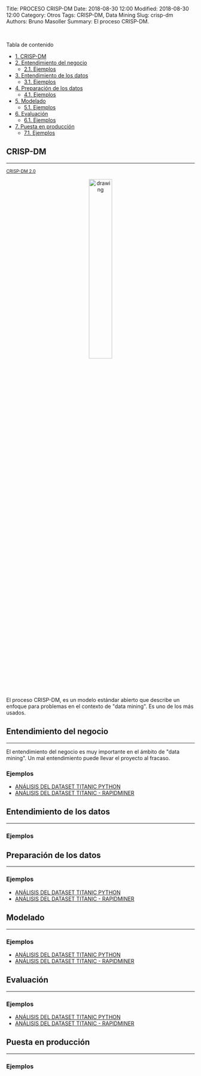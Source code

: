 Title: PROCESO CRISP-DM
Date: 2018-08-30 12:00
Modified: 2018-08-30 12:00
Category: Otros
Tags: CRISP-DM, Data Mining
Slug: crisp-dm
Authors: Bruno Masoller
Summary: El proceso CRISP-DM.

<br />
<div id="toc_container">
<p class="toc_title">Tabla de contenido</p>
<ul class="toc_list">
	<li><a href="#1-bullet">1. CRISP-DM</a></li>
	<li><a href="#2-bullet">2. Entendimiento del negocio</a>
		<ul>
			<li><a href="#2.1-bullet">2.1. Ejemplos</a></li>
		</ul>
	</li>
	<li><a href="#3-bullet">3. Entendimiento de los datos</a>
		<ul>
			<li><a href="#3.1-bullet">3.1. Ejemplos</a></li>
		</ul>
	</li>
	<li><a href="#4-bullet">4. Preparación de los datos</a>
		<ul>
			<li><a href="#4.1-bullet">4.1. Ejemplos</a></li>
		</ul>
	</li>
	<li><a href="#5-bullet">5. Modelado</a>
		<ul>
			<li><a href="#5.1-bullet">5.1. Ejemplos</a></li>
		</ul>
	</li>
	<li><a href="#6-bullet">6. Evaluación</a>
		<ul>
			<li><a href="#6.1-bullet">6.1. Ejemplos</a></li>
		</ul>
	</li>
	<li><a href="#7-bullet">7. Puesta en producción</a>
		<ul>
			<li><a href="#7.1-bullet">7.1. Ejemplos</a></li>
		</ul>
	</li>
</ul>
</div>

## CRISP-DM <a class="anchor" id="1-bullet"></a>
---
<small><a href="https://inseaddataanalytics.github.io/INSEADAnalytics/CRISP_DM.pdf">CRISP-DM 2.0</a></small>
<div style="text-align:center"><img src="{filename}/img/CRISP-DM_Process_Diagram.png" alt="drawing" width="35%" height="35%"/></div>

El proceso CRISP-DM, es un modelo estándar abierto que describe un enfoque para problemas en el contexto de "data mining". Es uno de los más usados. 

## Entendimiento del negocio <a class="anchor" id="2-bullet"></a>
---

El entendimiento del negocio es muy importante en el ámbito de "data mining". Un mal entendimiento puede llevar el proyecto al fracaso.

### Ejemplos <a class="anchor" id="2.1-bullet"></a>

- [ANÁLISIS DEL DATASET TITANIC PYTHON]({filename}/posts/jupyter-notebooks/2018/Titanic_dataset_analisis_python.ipynb#1-bullet)
- [ANÁLISIS DEL DATASET TITANIC - RAPIDMINER]({filename}/posts/rapidminer/2018/Titanic_dataset_analisis_rapidminer.md#1-bullet)

## Entendimiento de los datos <a class="anchor" id="3-bullet"></a>
---

### Ejemplos <a class="anchor" id="3.1-bullet"></a>

## Preparación de los datos <a class="anchor" id="4-bullet"></a>
---

### Ejemplos <a class="anchor" id="4.1-bullet"></a>

- [ANÁLISIS DEL DATASET TITANIC PYTHON]({filename}/posts/jupyter-notebooks/2018/Titanic_dataset_analisis_python.ipynb#2-bullet)
- [ANÁLISIS DEL DATASET TITANIC - RAPIDMINER]({filename}/posts/rapidminer/2018/Titanic_dataset_analisis_rapidminer.md#2-bullet)

## Modelado <a class="anchor" id="5-bullet"></a>
---

### Ejemplos <a class="anchor" id="5.1-bullet"></a>

- [ANÁLISIS DEL DATASET TITANIC PYTHON]({filename}/posts/jupyter-notebooks/2018/Titanic_dataset_analisis_python.ipynb#3-bullet)
- [ANÁLISIS DEL DATASET TITANIC - RAPIDMINER]({filename}/posts/rapidminer/2018/Titanic_dataset_analisis_rapidminer.md#3-bullet)

## Evaluación <a class="anchor" id="6-bullet"></a>
---

### Ejemplos <a class="anchor" id="6.1-bullet"></a>

- [ANÁLISIS DEL DATASET TITANIC PYTHON]({filename}/posts/jupyter-notebooks/2018/Titanic_dataset_analisis_python.ipynb#4-bullet)
- [ANÁLISIS DEL DATASET TITANIC - RAPIDMINER]({filename}/posts/rapidminer/2018/Titanic_dataset_analisis_rapidminer.md#4-bullet)

## Puesta en producción <a class="anchor" id="7-bullet"></a>
---

### Ejemplos <a class="anchor" id="7.1-bullet"></a>
